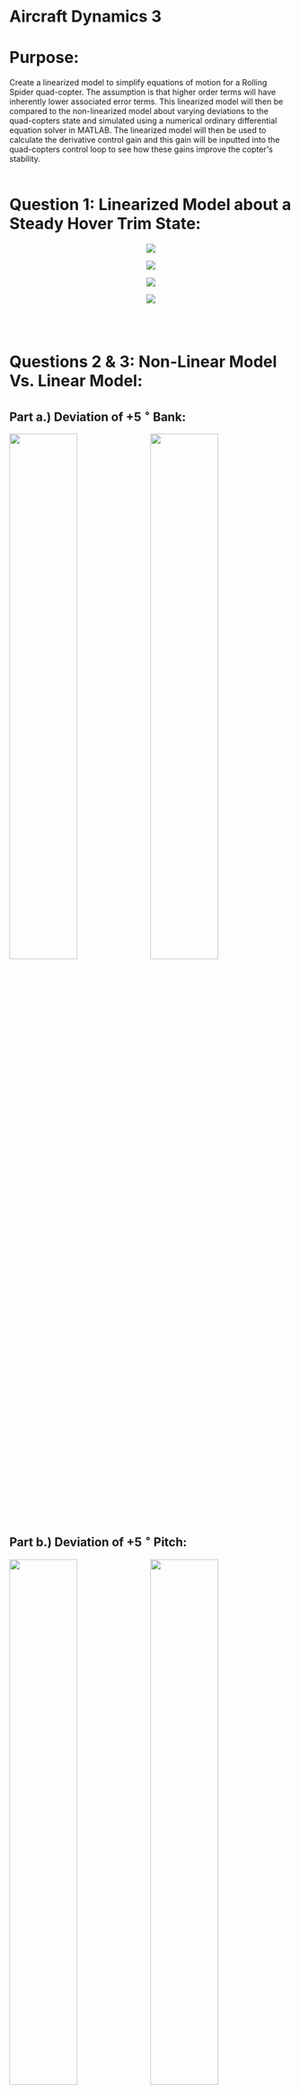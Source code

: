 # Aircraft Dynamics 3

# Purpose:
Create a linearized model to simplify equations of motion for a Rolling Spider quad-copter. The assumption is that higher order terms will have inherently lower associated error terms. This linearized model will then be compared to the non-linearized model about varying deviations to the quad-copters state and simulated using a numerical ordinary differential equation solver in MATLAB. The linearized model will then be used to calculate the derivative control gain and this gain will be inputted into the quad-copters control loop to see how these gains improve the copter's stability. 
<br /><br />

# Question 1: Linearized Model about a Steady Hover Trim State:

<p align="center">
  <img src="./Images/Aircrafthw3Page1.jpg" />
</p>

<p align="center">
  <img src="./Images/Aircrafthw3Page2.jpg" />
</p>

<p align="center">
  <img src="./Images/Aircrafthw3Page3.jpg" />
</p>
<p align="center">
  <img src="./Images/Aircrafthw3Page4.jpg" />
</p>

<br /><br />

# Questions 2 & 3: Non-Linear Model Vs. Linear Model:

## Part a.) Deviation of +5 $^{\circ}$ Bank:
<img src="./Images/LvsNLcase1.jpg" width="49%" />
<img src="./Images/Bankvs_T.jpg" width="49%"/>
<br /> <br />

## Part b.) Deviation of +5 $^{\circ}$ Pitch:
<img src="./Images/LvsNLcase2.jpg" width="49%"/>
<img src="./Images/Thetavs_T.jpg" width="49%"/>
<br /> <br />

## Part c.) Deviation of +5 $^{\circ}$ Azimuth:
<img class="two-images" src="./Images/LvsNLcase3.jpg" alt=""/>
<img class="two-images" src="./Images/PsivsT.jpg" alt=""/>
<br /> <br />

## Part d.) Deviation of $+ 0.1 \frac{rad}{s}$ Roll Rate:
<img class="two-images" src="./Images/LvsNLcase4.jpg" alt=""/>
<img class="two-images" src="./Images/RollRateVsTComp.jpg" alt=""/>
<img class="one-image-50p" src="./Images/Bankvs_TCase4.jpg" alt=""/>

<br /> <br />

## Part e.) Deviation of $+ 0.1 \frac{rad}{s}$ Pitch Rate:
<img class="two-images" src="./Images/LvsNLcase5.jpg" alt=""/>
<img class="two-images" src="./Images/PRvsTComp.jpg" alt=""/>
<img class="one-image-50p" src="./Images/PitchvsTCase5.jpg" alt=""/>
<br /> <br />

## Part f.) Deviation of $+ 0.1 \frac{rad}{s}$ Yaw Rate:
<img class="two-images" src="./Images/LvsNLcase6.jpg" alt=""/>
<img class="two-images" src="./Images/YawVsTimeComp.jpg" alt=""/>
<img class="one-image-50p" src="./Images/AzimuthvsTcase6.jpg" alt=""/>
<br /> <br />

## Question 2 Analysis:

After analyzing the plots, the results make sense. The quad copter did not change its position with changes in azimuth or yaw rate, which is what is expected as the copter is in steady hovering flight. Since the body is hovering- the body's z-axis is perpendicular to the ground (the inertial x-y plane). This means that changes in the azimuth and yaw rate only change the attitude and not its position since the forces from both gravity and the motors act in the z axis, where the z-axis doesn't not change orientation. Changes in the pitch rate, roll rate, Bank angle, and Pitch angle, however, do change the orientation of the z-axis. This gives the motors forces acting in the z-axis of the body components in the x and y inertial directions. Where the copter was in steady flight before, this change causes a force in balance as the force of the motors now only has components opposing gravity. With a smaller force acting to oppose gravity the copter descends in the positive D-direction with motion in the - N direction for positive changes in pitch and pitch rate and in the positive E-direction for positive changes in roll rate and bank. This shows how even small perturbations change the condition of the copter in steady hover, meaning a hovering state is unstable.
<br /> <br />

## Question 3 Analysis:
When comparing variations in parameters of the linear model to the non-linear model the similarities are strikingly similar. For all translational cases the trajectories mirrored closely for linear and non-linear models. The variations in the bank, pitch, and azimuth were seen to be nearly identical for all cases. Lastly the angular rates were also nearly identical. The variations seem extreme on the graphs, however this is only due to the scale being in the thousandths of radians per second. Showing there there are small differences, however the linear model is accurate especially for the small deviations that we implemented for our analysis.
<br /> <br />

# Feedback Control:

## Deviation of $+ 0.1 \frac{rad}{s}$ Roll Rate:
<div width="49%" margin-right="5px" display="inline-flex">
<img class="two-images" src="./Images/DistvsRoll.jpg" alt=""/>
<img class="two-images" src="./Images/BankvsT.jpg" alt=""/>

<div width="49%" display="block" margin-left="auto" margin-right="auto" max-width="100%">
<img class="one-image-50p" src="./Images/RollRatevsT.jpg" alt=""/>
<br /> <br />

## Deviation of $+ 0.1 \frac{rad}{s}$ Pitch Rate:
<div width="49%" margin-right="5px" display="inline-flex">
<img class="two-images" src="./Images/distvsPitch.jpg" alt=""/>
<img class="two-images" src="./Images/PitchvsT.jpg" alt=""/>

<div width="49%" display="block" margin-left="auto" margin-right="auto" max-width="100%">
<img class="one-image-50p" src="./Images/PitchRatevT.jpg" alt=""/>
<br /> <br />

## Deviation of $+ 0.1 \frac{rad}{s}$ Yaw Rate:
<div width="49%" margin-right="5px" display="inline-flex">
<img class="two-images" src="./Images/AC_3_3_f.jpg" alt=""/>
<img class="two-images" src="./Images/AzimuthvsT.jpg" alt=""/>

<div width="49%" display="block" margin-left="auto" margin-right="auto" max-width="100%">
<img class="one-image-50p" src="./Images/YawRatevsT.jpg" alt=""/>
<br /> <br />

When a feedback control is implemented on the rotational rates, the trajectory of the cases with deviations in their initial roll and pitch rates reduces drastically. The feedback controls the rate at which the copter rotates, slowing the roll rate to zero in less than 0.2 seconds. This in turn had an effect of correcting the path of the copter so that it changes position much less. For the case where the yaw rate was changed, the copter still did not displace any distance as it stays fixed about its z-axis in body coordinates. The plots of the yaw rate and azimuth as a function of time shows how the control stops its rotation about this body fixed z axis, even though it has no effect on position it still had an effect on the attitude of the copter.
<br /> <br />

## Rotational Motion Comparison:

<div float="left" width="49%" >
<img width="98%" src="./Images/ACHW3Drone1.jpg" alt="" />
<p text-align="center"> With Control Feedback </p>
</div>

<div class=float="left" width="49%" >
<img width="98%" src="./Images/AircraftRotation.jpg" alt="" />
<p text-align="center"> Without Control Feedback </p>
</div>

<div style="clear:left;"></div>

<br /> 
<br />

## Translational Motion Comparison:

<div class=float="left" width="49%" >
<img width="98%" src="./Images/ACHW3Drone2.jpg" alt="" />
<p text-align="center"> With Control Feedback </p>
</div>

<div class=float="left" width="49%" >
<img width="98%" src="./Images/AircraftTranslation.jpg" alt="" />
<p > Without Control Feedback </p>
</div>

<div style="clear:left;"></div>

<br />

As can be seen from the data the rolling spider's flight lasted much longer after the control law was turned off and the derivative control law was turned on. The effect of having the variations in roll rate, pitch rate, and yaw rate controlled by a feedback showed to keep the angular position and angular rates under control for much longer, as the flight time is seen to last near 13 seconds in comparison to the case that did not have the feedback control lasting roughly 8 seconds. It can also be seen that after the complete control law was turned off the derivative control's inputs actually caused the attitude to 'teeter' back and forth for a moment, improving the stability and thus the time of flight. The feedback control did help with longer flight, however, was limited as the it only corrects changes in rates while proportional control is needed to control changes in positions and attitude (directly at least).  
